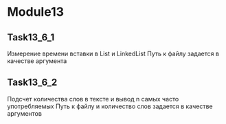 # Module13
## Task13_6_1
Измерение времени вставки в List<string> и LinkedList<string>
Путь к файлу задается в качестве аргумента

## Task13_6_2
Подсчет количества слов в тексте и вывод n самых часто употребляемых
Путь к файлу и количество слов задается в качестве аргументов
